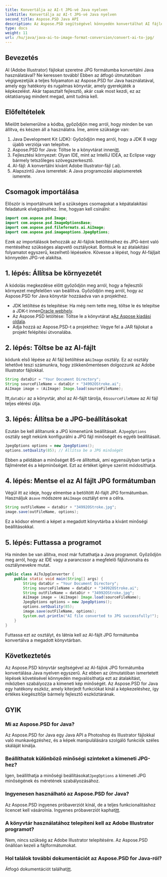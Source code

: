 ```yaml
---
title: Konvertálja az AI-t JPG-vé Java nyelven
linktitle: Konvertálja az AI-t JPG-vé Java nyelven
second_title: Aspose.PSD Java API
description: Az Aspose.PSD segítségével könnyedén konvertálhat AI fájlokat JPG formátumba Java nyelven. Kövesse lépésenkénti útmutatónkat a kiváló minőségű képátalakításhoz.
type: docs
weight: 11
url: /hu/java/java-ai-to-image-format-conversion/convert-ai-to-jpg/
---
```

## Bevezetés
AI (Adobe Illustrator) fájlokat szeretne JPG formátumba konvertálni Java használatával? Ne keressen tovább! Ebben az átfogó útmutatóban végigvezetjük a teljes folyamaton az Aspose.PSD for Java használatával, amely egy hatékony és rugalmas könyvtár, amely gyerekjáték a képkezelést. Akár tapasztalt fejlesztő, akár csak most kezdi, ez az oktatóanyag mindent megad, amit tudnia kell.
## Előfeltételek
Mielőtt belemerülne a kódba, győződjön meg arról, hogy minden be van állítva, és készen áll a használatra. Íme, amire szüksége van:
1. Java Development Kit (JDK): Győződjön meg arról, hogy a JDK 8 vagy újabb verziója van telepítve.
2.  Aspose.PSD for Java: Töltse le a könyvtárat innen[itt](https://releases.aspose.com/psd/java/).
3. Fejlesztési környezet: Olyan IDE, mint az IntelliJ IDEA, az Eclipse vagy bármely tetszőleges szövegszerkesztő.
4. AI-fájl: A konvertálni kívánt Adobe Illustrator-fájl (.ai).
5. Alapszintű Java ismeretek: A Java programozási alapismeretek ismerete.
## Csomagok importálása
Először is importálnunk kell a szükséges csomagokat a képátalakítási feladatunk elvégzéséhez. Íme, hogyan kell csinálni:
```java
import com.aspose.psd.Image;
import com.aspose.psd.ImageOptionsBase;
import com.aspose.psd.fileformats.ai.AiImage;
import com.aspose.psd.imageoptions.JpegOptions;
```
Ezek az importálások behozzák az AI-fájlok betöltéséhez és JPG-ként való mentéséhez szükséges alapvető osztályokat.
Bontsuk le az átalakítási folyamatot egyszerű, kezelhető lépésekre. Kövesse a lépést, hogy AI-fájljait könnyedén JPG-vé alakítsa.
## 1. lépés: Állítsa be környezetét
A kódolás megkezdése előtt győződjön meg arról, hogy a fejlesztői környezet megfelelően van beállítva. Győződjön meg arról, hogy az Aspose.PSD for Java könyvtár hozzáadva van a projekthez.
-  JDK letöltése és telepítése: Ha még nem tette meg, töltse le és telepítse a JDK-t innen[Oracle webhely](https://www.oracle.com/java/technologies/javase-downloads.html).
-  Az Aspose.PSD letöltése: Töltse le a könyvtárat a[Az Aspose kiadási oldala](https://releases.aspose.com/psd/java/).
- Adja hozzá az Aspose.PSD-t a projekthez: Vegye fel a JAR fájlokat a projekt felépítési útvonalába.
## 2. lépés: Töltse be az AI-fájlt
 kódunk első lépése az AI fájl betöltése a`AiImage` osztály. Ez az osztály lehetővé teszi számunkra, hogy zökkenőmentesen dolgozzunk az Adobe Illustrator fájlokkal.
```java
String dataDir = "Your Document Directory";
String sourceFileName = dataDir + "34992OStroke.ai";
AiImage image = (AiImage) Image.load(sourceFileName);
```
 Itt,`dataDir` az a könyvtár, ahol az AI-fájlt tárolja, és`sourceFileName` az AI fájl teljes elérési útja.
## 3. lépés: Állítsa be a JPG-beállításokat
 Ezután be kell állítanunk a JPG kimenetünk beállításait. A`JpegOptions` osztály segít nekünk konfigurálni a JPG fájl minőségét és egyéb beállításait.
```java
JpegOptions options = new JpegOptions();
options.setQuality(85); // Állítsa be a JPG minőségét
```
Ebben a példában a minőséget 85-re állítottuk, ami egyensúlyban tartja a fájlméretet és a képminőséget. Ezt az értéket igénye szerint módosíthatja.
## 4. lépés: Mentse el az AI fájlt JPG formátumban
 Végül itt az ideje, hogy elmentse a betöltött AI-fájlt JPG formátumban. Használjuk a`save` módszere a`AiImage` osztályt erre a célra.
```java
String outFileName = dataDir + "34992OStroke.jpg";
image.save(outFileName, options);
```
Ez a kódsor elmenti a képet a megadott könyvtárba a kívánt minőségi beállításokkal.
## 5. lépés: Futtassa a programot
Ha minden be van állítva, most már futtathatja a Java programot. Győződjön meg arról, hogy az IDE vagy a parancssor a megfelelő fájlútvonalra és osztálynevekre mutat.
```java
public class AiToJpgConverter {
    public static void main(String[] args) {
        String dataDir = "Your Document Directory";
        String sourceFileName = dataDir + "34992OStroke.ai";
        String outFileName = dataDir + "34992OStroke.jpg";
        AiImage image = (AiImage) Image.load(sourceFileName);
        JpegOptions options = new JpegOptions();
        options.setQuality(85);
        image.save(outFileName, options);
        System.out.println("AI file converted to JPG successfully!");
    }
}
```
Futtassa ezt az osztályt, és látnia kell az AI-fájlt JPG formátumba konvertálva a megadott könyvtárban.
## Következtetés
Az Aspose.PSD könyvtár segítségével az AI-fájlok JPG formátumba konvertálása Java nyelven egyszerű. Az ebben az útmutatóban ismertetett lépések követésével könnyedén megvalósíthatja ezt az átalakítást, miközben szabályozza a kimeneti kép minőségét. Az Aspose.PSD for Java egy hatékony eszköz, amely kiterjedt funkciókat kínál a képkezeléshez, így értékes kiegészítője bármely fejlesztő eszköztárának.
## GYIK
### Mi az Aspose.PSD for Java?
Az Aspose.PSD for Java egy Java API a Photoshop és Illustrator fájlokkal való munkavégzéshez, és a képek manipulálására szolgáló funkciók széles skáláját kínálja.
### Beállíthatok különböző minőségi szinteket a kimeneti JPG-hez?
 Igen, beállíthatja a minőségi beállításokat`JpegOptions` a kimeneti JPG minőségének és méretének szabályozásához.
### Ingyenesen használható az Aspose.PSD for Java?
Az Aspose.PSD ingyenes próbaverziót kínál, de a teljes funkcionalitáshoz licencet kell vásárolnia. Ingyenes próbaverziót kaphat[itt](https://releases.aspose.com/).
### A könyvtár használatához telepíteni kell az Adobe Illustrator programot?
Nem, nincs szükség az Adobe Illustrator telepítésére. Az Aspose.PSD önállóan kezeli a fájlformátumokat.
### Hol találok további dokumentációt az Aspose.PSD for Java-ról?
 Átfogó dokumentációt találhat[itt](https://reference.aspose.com/psd/java/).